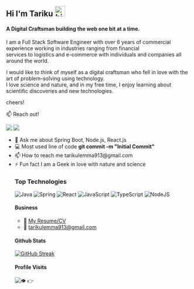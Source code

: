 
## Hi I'm Tariku <img src="https://user-images.githubusercontent.com/1303154/88677602-1635ba80-d120-11ea-84d8-d263ba5fc3c0.gif" width="28px" height="28px" alt="hi">
<h4 align="left">A Digital Craftsman building the web one bit at a time.</h3>

<p>
 I am a Full Stack Software Engineer with over 6 years of commercial experience working in industries ranging from financial </br>
 services to logistics and e-commerce with individuals and companies all around the world.

I would like to think of myself as a digital craftsman who fell in love with the art of problem-solving using technology. </br>
I love science and nature, and in my free time, I enjoy learning about scientific discoveries and new technologies.

cheers!
</p>

:mailbox: Reach out!

[![](https://img.shields.io/badge/gmail-EA4335.svg?style=for-the-badge&logo=white)](mailto:tarikulemma@gmail.com)
[![](https://img.shields.io/badge/linkedin-%230077B5.svg?style=for-the-badge&logo=linkedin)](https://www.linkedin.com/in/tariku-kebede-239a89123/)


<ul>
 <li>💬 Ask me about Spring Boot, Node.js, React.js</li>
 <li>💻 Most used line of code <strong>git commit -m "Initial Commit"</strong></li>
 <li>📫 How to reach me tarikulemma913@gmail.com</li>
 <li>⚡ Fun fact I am a Geek in love with nature and science</li>
</ul>
<ul>

 
 ### Top Technologies
 
 ![Java](https://img.shields.io/badge/java-%23ED8B00.svg?style=for-the-badge&logo=java&logoColor=white)
 ![Spring](https://img.shields.io/badge/spring-%236DB33F.svg?style=for-the-badge&logo=spring&logoColor=white) 
 ![React](https://img.shields.io/badge/react-%2320232a.svg?style=for-the-badge&logo=react&logoColor=%2361DAFB)
 ![JavaScript](https://img.shields.io/badge/javascript-%23323330.svg?style=for-the-badge&logo=javascript&logoColor=%23F7DF1E) 
 ![TypeScript](https://img.shields.io/badge/typescript-%23007ACC.svg?style=for-the-badge&logo=typescript&logoColor=white)
 ![NodeJS](https://img.shields.io/badge/node.js-6DA55F?style=for-the-badge&logo=node.js&logoColor=white)
 
 #### Business
- :paperclip: [My Resume/CV](https://github.com/tarikukebede/tarikukebede/blob/main/resume.pdf)
- :email: tarikulemma913@gmail.com

#### Github Stats

[![GitHub Streak](https://streak-stats.demolab.com/?user=tarikukebede&theme=dark)](https://git.io/streak-stats)

#### Profile Visits 
![👁️ 👉 ](https://komarev.com/ghpvc/?username=tarikukebede)

